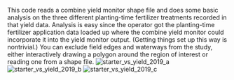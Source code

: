  This code reads a combine yield monitor shape file and does some basic analysis on the three different planting-time fertilizer treatments recorded in that yield data.  Analysis is easy since the operator got the planting-time fertilizer application data loaded up where the combine yield monitor could incorporate it into the yield monitor output.  (Getting things set up this way is nontrivial.)  You can exclude field edges and waterways from the study, either interactively drawing a polygon around the region of interest or reading one from a shape file.
![starter_vs_yield_2019_a](https://github.com/LisaYoungUIUC/FarmDataAnalysis/assets/107956628/13493dad-c4d6-47b7-8269-e9f7cdedafb4)
![starter_vs_yield_2019_b](https://github.com/LisaYoungUIUC/FarmDataAnalysis/assets/107956628/d1ca166d-d10a-47f2-a4a8-8473406b7bbc)
![starter_vs_yield_2019_c](https://github.com/LisaYoungUIUC/FarmDataAnalysis/assets/107956628/64ebcc08-4cf3-40c7-990c-5e5d785e3fc2)

